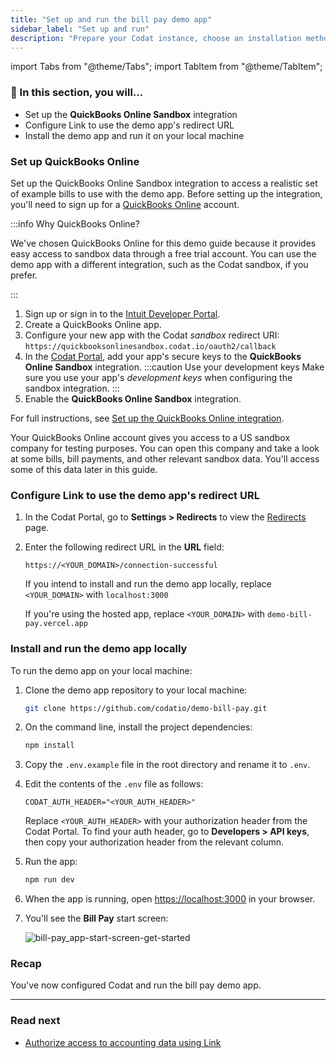```yaml
---
title: "Set up and run the bill pay demo app"
sidebar_label: "Set up and run"
description: "Prepare your Codat instance, choose an installation method, and run the demo app"
---
```


import Tabs from "@theme/Tabs";
import TabItem from "@theme/TabItem";

### 🚀 In this section, you will...

- Set up the **QuickBooks Online Sandbox** integration
- Configure Link to use the demo app's redirect URL
- Install the demo app and run it on your local machine

###  Set up QuickBooks Online

Set up the QuickBooks Online Sandbox integration to access a realistic set of example bills to use with the demo app. Before setting up the integration, you'll need to sign up for a [QuickBooks Online](https://quickbooks.intuit.com/) account.

:::info Why QuickBooks Online?

We've chosen QuickBooks Online for this demo guide because it provides easy access to sandbox data through a free trial account. You can use the demo app with a different integration, such as the Codat sandbox, if you prefer.

:::

1. Sign up or sign in to the [Intuit Developer Portal](https://developer.intuit.com/).
2. Create a QuickBooks Online app.
3. Configure your new app with the Codat *sandbox* redirect URI: `https://quickbooksonlinesandbox.codat.io/oauth2/callback`
4. In the [Codat Portal](https://app.codat.io/), add your app's secure keys to the **QuickBooks Online Sandbox** integration.
   :::caution Use your development keys
   Make sure you use your app's *development keys* when configuring the sandbox integration.
   :::
5. Enable the **QuickBooks Online Sandbox** integration.

For full instructions, see [Set up the QuickBooks Online integration](/integrations/accounting/quickbooksonline/accounting-quickbooksonline-new-setup).

Your QuickBooks Online account gives you access to a US sandbox company for testing purposes. You can open this company and take a look at some bills, bill payments, and other relevant sandbox data. You'll access some of this data later in this guide.

###  Configure Link to use the demo app's redirect URL

1. In the Codat Portal, go to **Settings > Redirects** to view the [Redirects](https://app.codat.io/settings/redirects) page.

2. Enter the following redirect URL in the **URL** field:
   ```http
   https://<YOUR_DOMAIN>/connection-successful   
   ```
   <Tabs>
   <TabItem value="local" label="Local installation"> 
   
   If you intend to install and run the demo app locally, replace `<YOUR_DOMAIN>` with `localhost:3000`
   
   </TabItem>

   <TabItem value="hosted" label="Hosted app">
   
   If you're using the hosted app, replace `<YOUR_DOMAIN>` with `demo-bill-pay.vercel.app`
   
   </TabItem>
   </Tabs>   

###  Install and run the demo app locally

To run the demo app on your local machine:

1. Clone the demo app repository to your local machine:

   ```sh
   git clone https://github.com/codatio/demo-bill-pay.git
   ```

2. On the command line, install the project dependencies:

   ```sh
   npm install
   ```
   
3. Copy the `.env.example` file in the root directory and rename it to `.env`.
4. Edit the contents of the `.env` file as follows:
   
   ```
   CODAT_AUTH_HEADER="<YOUR_AUTH_HEADER>"
   ```
   Replace `<YOUR_AUTH_HEADER>` with your authorization header from the Codat Portal. To find your auth header, go to **Developers > API keys**, then copy your authorization header from the relevant column.

5. Run the app:

   ```sh
   npm run dev
   ```

6. When the app is running, open [https://localhost:3000](https://localhost:3000) in your browser.

7. You'll see the **Bill Pay** start screen:

   ![bill-pay_app-start-screen-get-started](/img/use-cases/bill-pay/bill-pay_app-start-screen-get-started.png)

### Recap

You've now configured Codat and run the bill pay demo app.

<hr />

### Read next

- [Authorize access to accounting data using Link](/accounting-api/guides/bill-pay/authorize-access)

